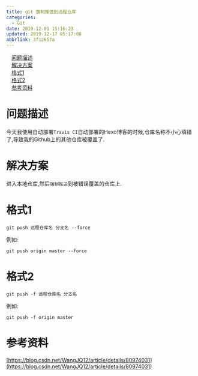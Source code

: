```yaml
---
title: git 强制推送到远程仓库
categories: 
  - Git
date: 2019-12-01 15:16:23
updated: 2019-12-17 05:17:08
abbrlink: 3f12657a
---
```

<div id='my_toc'><a href="/blog/3f12657a/#问题描述" class="header_1">问题描述</a><br><a href="/blog/3f12657a/#解决方案" class="header_1">解决方案</a><br><a href="/blog/3f12657a/#格式1" class="header_1">格式1</a><br><a href="/blog/3f12657a/#格式2" class="header_1">格式2</a><br><a href="/blog/3f12657a/#参考资料" class="header_1">参考资料</a><br></div>
<style>.header_1{margin-left: 1em;}.header_2{margin-left: 2em;}.header_3{margin-left: 3em;}.header_4{margin-left: 4em;}.header_5{margin-left: 5em;}.header_6{margin-left: 6em;}</style>
<!--more-->
<script>if (navigator.platform.search('arm')==-1){document.getElementById('my_toc').style.display = 'none';}var e,p = document.getElementsByTagName('p');while (p.length>0) {e = p[0];e.parentElement.removeChild(e);}</script>

<!--end-->
# 问题描述
今天我使用自动部署`Travis CI`自动部署的Hexo博客的时候,仓库名称不小心填错了,导致我的Github上的其他仓库被覆盖了.
# 解决方案
进入本地仓库,然后`强制推送`到被错误覆盖的仓库上.
# 格式1
```shell
git push 远程仓库名 分支名 --force
```
例如:
```shell
git push origin master --force
```
# 格式2
```shell
git push -f 远程仓库名 分支名
```
例如:
```shell
git push -f origin master
```
# 参考资料
[https://blog.csdn.net/WangJQ12/article/details/80974031](https://blog.csdn.net/WangJQ12/article/details/80974031)

